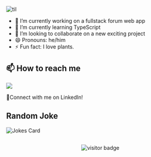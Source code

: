 ![til](introgif.gif)

<!--
**riz1-lv/riz1-lv** is a ✨ _special_ ✨ repository because its `README.md` (this file) appears on your GitHub profile.
Here are some ideas to get you started:
-->

- 🔭 I’m currently working on a fullstack forum web app
- 🌱 I’m currently learning TypeScript
- 👯 I’m looking to collaborate on a new exciting project
- 😄 Pronouns: he/him
- ⚡ Fun fact: I love plants.



 
 
## 📫 How to reach me

<a href="https://www.linkedin.com/in/riz-shkh/">
    <img src="https://img.shields.io/badge/linkedin-%230077B5.svg?&style=for-the-badge&logo=linkedin&logoColor=white" />
</a>
   
   🤝Connect with me on LinkedIn!
   
## Random Joke
![Jokes Card](https://readme-jokes.vercel.app/api?bgColor=%23073b4c&textColor=%2306d6a0&aColor=%2306d6a0&borderColor=%2306d6a0)

##
<p  align="center">
  <img src="https://visitor-badge.glitch.me/badge?page_id=riz1-lv.riz1-lv&color=<success>" alt="visitor badge"/>
</p>

